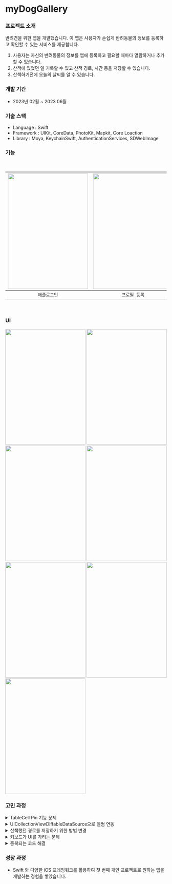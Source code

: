 # myDogGallery

### 프로젝트 소개
반려견을 위한 앱을 개발했습니다. 이 앱은 사용자가 손쉽게 반려동물의 정보를 등록하고 확인할 수 있는 서비스를 제공합니다. 
1. 사용자는 자신의 반려동물의 정보를 앱에 등록하고 필요할 때마다 열람하거나 추가할 수 있습니다.
2. 산책에 있었던 일 기록할 수 있고 산책 경로, 시간 등을 저장할 수 있습니다.
3. 산책하기전에 오늘의 날씨를 알 수 있습니다.
### 개발 기간
- 2023년 02월 ~ 2023 06월
### 기술 스택
  - Language : Swift
  - Framework : UIKit, CoreData, PhotoKit, Mapkit, Core Loaction
  - Library : Moya, KeychainSwift, AuthenticationServices, SDWebImage
    
### 기능 

<br/>

| <img width="250" height="360" src="https://github.com/LeeHongYul/WorkoutCycle/assets/117960228/2924b2a3-3ec7-413c-9cd7-fa89f59bf43b"> | <img width="250" height="360" src="https://github.com/LeeHongYul/TIL/assets/117960228/b72d6b1a-6b53-43be-89ff-148c1011c68d"> | <img width="250" height="360" src="https://github.com/LeeHongYul/TIL/assets/117960228/cfe066f6-0c7d-456e-a26e-0f5c3ce9d447"> | <img width="250" height="360" src="https://github.com/LeeHongYul/WorkoutCycle/assets/117960228/76f6068b-ea78-4581-946f-6710cf1fbb7c"> | <img width="250" height="360" src="https://github.com/LeeHongYul/TIL/assets/117960228/1664bdb8-5440-426f-9913-162b9903660c"> |
| :----------------------------------------------------------: | :----------------------------------------------------------: | :----------------------------------------------------------: | :----------------------------------------------------------: | :----------------------------------------------------------: |
|  `애플로그인`   |  `프로필 등록`  | `산책 기록`  | `오늘의 꿀팁` | `앨범 연동` |

<br/>



### UI
<img width="250" height="360" src="https://github.com/LeeHongYul/WorkoutCycle/assets/117960228/491c9b99-314b-419d-b241-d0b367cb42f7"> <img width="250" height="360" src="https://github.com/LeeHongYul/WorkoutCycle/assets/117960228/84354a58-3a88-4ab8-9b31-2e35a3d78e29"> <img width="250" height="360" src="https://github.com/LeeHongYul/WorkoutCycle/assets/117960228/1a870444-80fc-4132-9312-f84f3fdddc35"> <img width="250" height="360" src="https://github.com/LeeHongYul/WorkoutCycle/assets/117960228/139bf6c7-3ff0-4aef-a980-60620f9f2d40"> <img width="250" height="360" src="https://github.com/LeeHongYul/WorkoutCycle/assets/117960228/2ccf384f-679d-4917-8aad-a3e1f5008e44"> <img width="250" height="360" src="https://github.com/LeeHongYul/WorkoutCycle/assets/117960228/320d5fa4-c56b-4a4c-8c79-3e4203b4f8d0"> <img width="250" height="360" src="https://github.com/LeeHongYul/WorkoutCycle/assets/117960228/c6ae3d0f-d5b9-46df-9f35-1d2ddd2107ba">

### 고민 과정
<details>
<summary>TableCell Pin 기능 문제</summary>
<div markdown="1">
사용자 정보를 저장하기 위해 CoreData를 사용했고, 저장된 프로필을 TableView로 표시할 때 Pin(상단 고정) 기능을 구현하려고 했습니다.<br>
처음에는 상단 고정 기능은 정상적으로 작동하지만, 앱이 종료된 후 다시 확인해보면 상단 고정 설정이 저장되지 않는 문제가 발생했습니다.<br>
이 문제를 해결하기 위해, 데이터 모델에 Pin 어트리뷰트를 추가하고, 사용자가 프로필을 상단 고정할 경우 해당 어트리뷰트를 true로 설정하여 상태를 저장했습니다.<br>
마지막으로 TableView를 생성할 때, Pin이 true인 프로필만 fetch하는 fetchRequest를 사용하여 데이터를 가져오도록 구현했습니다.<br>
이렇게 함으로써 상단 고정 설정이 앱이 종료되더라도 영구적으로 유지되는 문제를 해결했습니다.<br>
  
```swift
func fetchProfileByPin() {
  let request = ProfileEntity.fetchRequest()
  let sortByPin = NSSortDescriptor(key: "pin", ascending: false)
  
  request.sortDescriptors = [sortByPin]
  do {
      profileList = try mainContext.fetch(request)
  } catch {
      print(error)
  }
}
```
</div>
</details>
<details>
<summary>UICollectionViewDiffableDataSource으로 앨범 연동</summary>
<div markdown="1">
기존의 UICollectionViewDataSource는 데이터를 관리하고 셀을 구성하는 데 필요한 메서드들을 수동으로 구현해야 했습니다.<br>
하지만 UICollectionViewDiffableDataSource를 사용하면 데이터를 섹션과 아이템으로 구성된 스냅샷(Snapshot)으로 관리하기 때문에 기존 데이터를 업데이트하면 자동으로 새로운 레이아웃이 적용되는 기능을 제공하여서 UICollectionViewDiffableDataSource를 사용했습니다.<br>
결론적으로 스크롤도 부드러워지고 뷰를 업데이트하는 과정이 효율적으로 처리되었습니다.<br>
</div>
</details>
<details>
<summary>산책했던 경로를 저장하기 위한 방법 변경</summary>
<div markdown="1">
MapKit을 사용하여 MapView 위에 선을 그리기 위해 MKMapSnapshotter을 활용하여 Snapshot을 찍어 이미지로 데이터를 저장하는 방식 대신, 좌표 두 개만 저장하고 필요할 때마다 선을 그리는 방식으로 구현했습니다.<br>
이렇게 함으로써 이미지의 크기가 크기 때문에 발생할 수 있는 메모리 용량 문제를 해결할 수 있었습니다.<br>
즉, 매번 이미지를 저장하지 않고 필요할 때마다 선을 동적으로 그리기 때문에 더 효율적인 메모리 관리가 가능해졌습니다.<br>
</div>
</details>
<details>
<summary>키보드가 UI를 가리는 문제</summary>
<div markdown="1">
기능 구현 후 실제 기기에서 테스트하면서 발생한 문제 중 하나는 키보드가 화면을 가리면서 화면의 반만 사용 가능했던 상황이었습니다.<br>
기존의 뷰를 완전히 엎고 ScrollView를 적용하여 다시 시작했습니다.<br>
ScrollView를 사용하면 화면을 스크롤하여 키보드가 가리는 부분을 볼 수 있게 되므로, 사용자가 편리하게 모든 내용을 확인할 수 있습니다.<br>
처음에는 이러한 문제를 미리 고려하지 못해 아쉬움을 느낄 수 있습니다.<br>
하지만 이러한 경험을 통해 앞으로는 사용자 경험을 개선하는 데 더 주의를 기울일 수 있고, 더 나은 앱을 제공할 수 있게 되었습니다.<br>
</div>
</details>
<details>
<summary>중복되는 코드 해결</summary>
<div markdown="1">
중복되는 코드 navigationBar.tintColor = .orange를 줄이기 위해 고민한 결과, 새로운 BaseViewController를 생성하여 필요한 ViewController에서 상속받도록 구현하였습니다.<br>
또한 extension을 활용하여 타입에 대해 확장 메소드를 만들면서 중복 코드를 줄이고 유지 보수가 편리해지도록 구현하였습니다.<br>
  
```swift
extension Date {
  func dateToString() -> String {
    let dateString = DateFormatter()
    dateString.dateFormat = "MMM d, yyyy"
    dateString.locale = Locale(identifier: "en_US_POSIX")

    return dateString.string(from: self)
  }
}
```
</div>
</details>

### 성장 과정
- Swift 와 다양한 iOS 프레임워크를 활용하여 첫 번째 개인 프로젝트로 원하는 앱을 개발하는 경험을 쌓았습니다.
